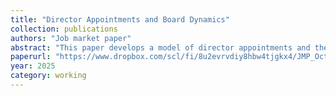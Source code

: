 ```yaml
---
title: "Director Appointments and Board Dynamics"
collection: publications
authors: "Job market paper"
abstract: "This paper develops a model of director appointments and their impact on firm value. A new appointee can bring new ideas to the incumbent board and change the direction of the firm; CEOs may anticipate their arrival and set board agendas. The model features two frictions: CEO moral hazard and costs that directors face when opposing the CEO. Shareholders may rationally avoid appointing the best available candidate, as there is a trade-off between appointing this candidate, who adds the most value through new ideas, versus appointing a lower-quality director who prevents value destruction. These results provide novel predictions on director appointments and a positive benchmark for interpreting the effects of director appointments."
paperurl: "https://www.dropbox.com/scl/fi/8u2evrvdiy8hbw4tjgkx4/JMP_October2025.pdf?rlkey=g70aex8j5rz5qb4gkqetgwyg4&st=qy42g6jg&dl=0"
year: 2025
category: working
---
```


